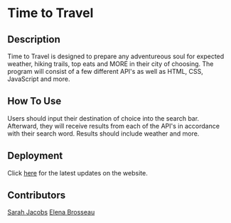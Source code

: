 # Time to Travel

## Description
Time to Travel is designed to prepare any adventureous soul for expected weather, hiking trails, top eats and MORE in their city of choosing. The program will consist of a few different API's as well as HTML, CSS, JavaScript and more.

## How To Use
Users should input their destination of choice into the search bar. Afterward, they will receive results from each of the API's in accordance with their search word. Results should include weather and more.

## Deployment
Click [here](https://sarahgjacobs.github.io/timetotravel/) for the latest updates on the website.

## Contributors
[Sarah Jacobs](https://github.com/sarahgjacobs)
[Elena Brosseau](https://github.com/HelloGonzo)